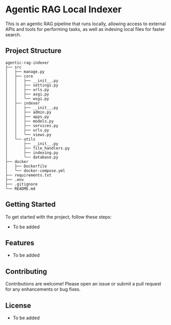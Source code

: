 # Agentic RAG Local Indexer
This is an agentic RAG pipeline that runs locally, allowing access to external APIs and tools for performing tasks, as well as indexing local files for faster search. 
## Project Structure

```
agentic-rag-indexer
├── src
│   ├── manage.py
│   ├── core
│   │   ├── __init__.py
│   │   ├── settings.py
│   │   ├── urls.py
│   │   ├── asgi.py
│   │   └── wsgi.py
│   ├── indexer
│   │   ├── __init__.py
│   │   ├── admin.py
│   │   ├── apps.py
│   │   ├── models.py
│   │   ├── services.py
│   │   ├── urls.py
│   │   └── views.py
│   └── utils
│       ├── __init__.py
│       ├── file_handlers.py
│       ├── indexing.py
│       └── database.py
├── docker
│   ├── Dockerfile
│   └── docker-compose.yml
├── requirements.txt
├── .env
├── .gitignore
└── README.md
```
## Getting Started

To get started with the project, follow these steps:

- To be added 

## Features

- To be added 

## Contributing

Contributions are welcome! Please open an issue or submit a pull request for any enhancements or bug fixes.

## License

- To be added 